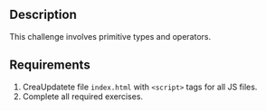 ## Description

This challenge involves primitive types and operators.

## Requirements

1. CreaUpdatete file `index.html` with `<script>` tags for all JS files.
2. Complete all required exercises.
